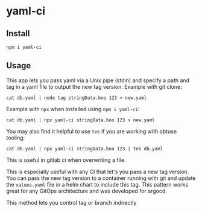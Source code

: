 # yaml-ci

## Install

    npm i yaml-ci

## Usage

This app lets you pass yaml via a Unix pipe (stdin) and specify a path and tag in a yaml file to output the new tag version. Example with git clone:

    cat db.yaml | node tag stringData.boo 123 > new.yaml

Example with `npx` when installed using `npm i yaml-ci`:

    cat db.yaml | npx yaml-ci stringData.boo 123 > new.yaml

You may also find it helpful to use `tee` if you are working with obtuse tooling:

    cat db.yaml | npx yaml-ci stringData.boo 123 | tee db.yaml

This is useful in gitlab ci when overwriting a file.

This is especially useful with any CI that let's you pass a new tag version. You can pass the new tag version to a container running with git and update the `values.yaml` file in a helm chart to include this tag. This pattern works great for any GitOps architecture and was developed for argocd.

This method lets you control tag or branch indirectly